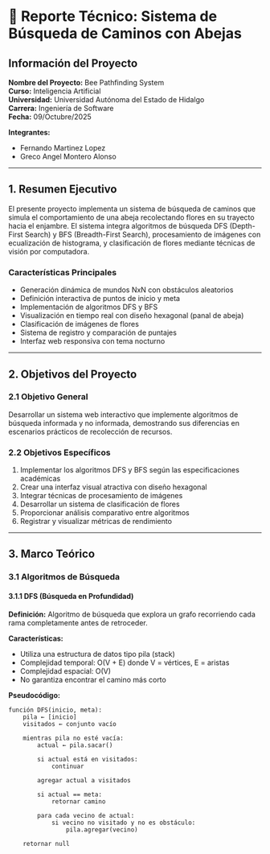 # 🐝 Reporte Técnico: Sistema de Búsqueda de Caminos con Abejas

## Información del Proyecto

**Nombre del Proyecto:** Bee Pathfinding System  
**Curso:** Inteligencia Artificial  
**Universidad:** Universidad Autónoma del Estado de Hidalgo  
**Carrera:** Ingeniería de Software    
**Fecha:** 09/Octubre/2025   

**Integrantes:**  
  - Fernando Martinez Lopez  
  - Greco Angel Montero Alonso

---

## 1. Resumen Ejecutivo

El presente proyecto implementa un sistema de búsqueda de caminos que simula el comportamiento de una abeja recolectando flores en su trayecto hacia el enjambre. El sistema integra algoritmos de búsqueda DFS (Depth-First Search) y BFS (Breadth-First Search), procesamiento de imágenes con ecualización de histograma, y clasificación de flores mediante técnicas de visión por computadora.

### Características Principales
- Generación dinámica de mundos NxN con obstáculos aleatorios
- Definición interactiva de puntos de inicio y meta
- Implementación de algoritmos DFS y BFS
- Visualización en tiempo real con diseño hexagonal (panal de abeja)
- Clasificación de imágenes de flores
- Sistema de registro y comparación de puntajes
- Interfaz web responsiva con tema nocturno

---

## 2. Objetivos del Proyecto

### 2.1 Objetivo General
Desarrollar un sistema web interactivo que implemente algoritmos de búsqueda informada y no informada, demostrando sus diferencias en escenarios prácticos de recolección de recursos.

### 2.2 Objetivos Específicos
1. Implementar los algoritmos DFS y BFS según las especificaciones académicas
2. Crear una interfaz visual atractiva con diseño hexagonal
3. Integrar técnicas de procesamiento de imágenes
4. Desarrollar un sistema de clasificación de flores
5. Proporcionar análisis comparativo entre algoritmos
6. Registrar y visualizar métricas de rendimiento

---

## 3. Marco Teórico

### 3.1 Algoritmos de Búsqueda

#### 3.1.1 DFS (Búsqueda en Profundidad)
**Definición:** Algoritmo de búsqueda que explora un grafo recorriendo cada rama completamente antes de retroceder.

**Características:**
- Utiliza una estructura de datos tipo pila (stack)
- Complejidad temporal: O(V + E) donde V = vértices, E = aristas
- Complejidad espacial: O(V)
- No garantiza encontrar el camino más corto

**Pseudocódigo:**
```text
función DFS(inicio, meta):
    pila ← [inicio]
    visitados ← conjunto vacío
    
    mientras pila no esté vacía:
        actual ← pila.sacar()
        
        si actual está en visitados:
            continuar
        
        agregar actual a visitados
        
        si actual == meta:
            retornar camino
        
        para cada vecino de actual:
            si vecino no visitado y no es obstáculo:
                pila.agregar(vecino)
    
    retornar null
